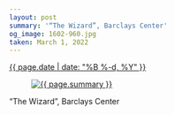 ```yaml
---
layout: post
summary: '“The Wizard”, Barclays Center'
og_image: 1602-960.jpg
taken: March 1, 2022
---
```


<div class="post">
 <time>
  <a href="/1602">
   {{ page.date | date: "%B %-d, %Y" }}
  </a>
 </time>
 <a href="/1602">
  <figure data-taken="3/1/2022">
   <img alt="{{ page.summary }}" sizes="(min-width: 700px) 50vw, calc(100vw - 2rem)" src="{{ site.assets_url }}/1602-480.jpg" srcset="{{ site.assets_url }}/1602-240.jpg 240w, {{ site.assets_url }}/1602-480.jpg 480w, {{ site.assets_url }}/1602-720.jpg 720w, {{ site.assets_url }}/1602-960.jpg 960w"/>
  </figure>
 </a>
 <span>
  “The Wizard”, Barclays Center
 </span>
</div>
